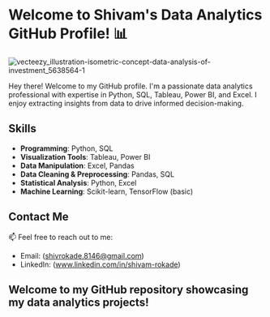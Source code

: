 # Welcome to Shivam's Data Analytics GitHub Profile! 📊

![vecteezy_illustration-isometric-concept-data-analysis-of-investment_5638564-1](https://github.com/Shivam4681/Shivam4681/assets/107171991/ccf7aa7d-ec5c-4f50-9865-ea5b7085ffdc)


Hey there! Welcome to my GitHub profile. I'm a passionate data analytics professional with expertise in Python, SQL, Tableau, Power BI, and Excel. I enjoy extracting insights from data to drive informed decision-making.

## Skills

- **Programming**: Python, SQL
- **Visualization Tools**: Tableau, Power BI
- **Data Manipulation**: Excel, Pandas
- **Data Cleaning & Preprocessing**: Pandas, SQL
- **Statistical Analysis**: Python, Excel
- **Machine Learning**: Scikit-learn, TensorFlow (basic)


## Contact Me

📫 Feel free to reach out to me:
- Email: (shivrokade.8146@gmail.com)
- LinkedIn: (www.linkedin.com/in/shivam-rokade)

## Welcome to my GitHub repository showcasing my data analytics projects!
